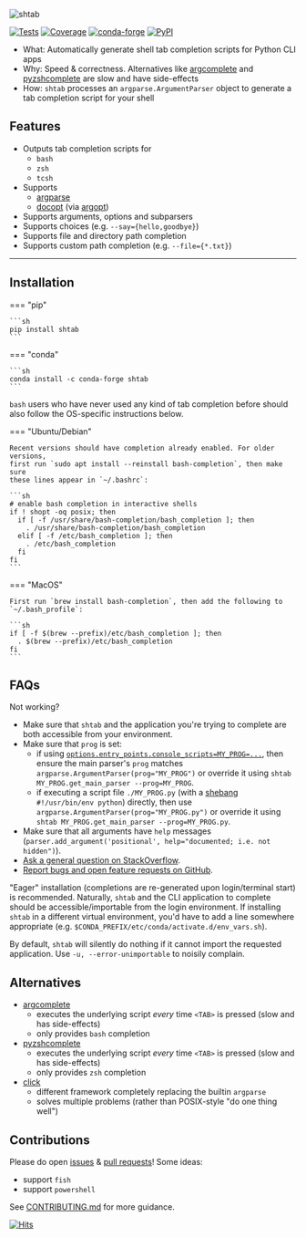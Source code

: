 ![shtab](https://static.iterative.ai/img/shtab/banner.png)

[![Tests](https://github.com/iterative/shtab/workflows/Test/badge.svg)](https://github.com/iterative/shtab/actions)
[![Coverage](https://codecov.io/gh/iterative/shtab/branch/master/graph/badge.svg)](https://codecov.io/gh/iterative/shtab)
[![conda-forge](https://img.shields.io/conda/v/conda-forge/shtab.svg?label=conda&logo=conda-forge)](https://anaconda.org/conda-forge/shtab)
[![PyPI](https://img.shields.io/pypi/v/shtab.svg?label=pip&logo=PyPI&logoColor=white)](https://pypi.org/project/shtab)

- What: Automatically generate shell tab completion scripts for Python CLI apps
- Why: Speed & correctness. Alternatives like
  [argcomplete](https://pypi.org/project/argcomplete) and
  [pyzshcomplete](https://pypi.org/project/pyzshcomplete) are slow and have side-effects
- How: `shtab` processes an `argparse.ArgumentParser` object to generate a tab completion script for your shell

## Features

- Outputs tab completion scripts for
  - `bash`
  - `zsh`
  - `tcsh`
- Supports
  - [argparse](https://docs.python.org/library/argparse)
  - [docopt](https://pypi.org/project/docopt) (via [argopt](https://pypi.org/project/argopt))
- Supports arguments, options and subparsers
- Supports choices (e.g. `--say={hello,goodbye}`)
- Supports file and directory path completion
- Supports custom path completion (e.g. `--file={*.txt}`)

---

## Installation

=== "pip"

    ```sh
    pip install shtab
    ```

=== "conda"

    ```sh
    conda install -c conda-forge shtab
    ```

`bash` users who have never used any kind of tab completion before should also
follow the OS-specific instructions below.

=== "Ubuntu/Debian"

    Recent versions should have completion already enabled. For older versions,
    first run `sudo apt install --reinstall bash-completion`, then make sure
    these lines appear in `~/.bashrc`:

    ```sh
    # enable bash completion in interactive shells
    if ! shopt -oq posix; then
      if [ -f /usr/share/bash-completion/bash_completion ]; then
        . /usr/share/bash-completion/bash_completion
      elif [ -f /etc/bash_completion ]; then
        . /etc/bash_completion
      fi
    fi
    ```

=== "MacOS"

    First run `brew install bash-completion`, then add the following to
    `~/.bash_profile`:

    ```sh
    if [ -f $(brew --prefix)/etc/bash_completion ]; then
      . $(brew --prefix)/etc/bash_completion
    fi
    ```

## FAQs

Not working?

- Make sure that `shtab` and the application you're trying to complete are both accessible from your environment.
- Make sure that `prog` is set:
  - if using [`options.entry_points.console_scripts=MY_PROG=...`](https://setuptools.pypa.io/en/latest/userguide/entry_point.html), then ensure the main parser's `prog` matches `argparse.ArgumentParser(prog="MY_PROG")` or override it using `shtab MY_PROG.get_main_parser --prog=MY_PROG`.
  - if executing a script file `./MY_PROG.py` (with a [shebang](<https://en.wikipedia.org/wiki/Shebang_(Unix)>) `#!/usr/bin/env python`) directly, then use `argparse.ArgumentParser(prog="MY_PROG.py")` or override it using `shtab MY_PROG.get_main_parser --prog=MY_PROG.py`.
- Make sure that all arguments have `help` messages (`parser.add_argument('positional', help="documented; i.e. not hidden")`).
- [Ask a general question on StackOverflow](https://stackoverflow.com/questions/tagged/shtab).
- [Report bugs and open feature requests on GitHub][gh-issue].

"Eager" installation (completions are re-generated upon login/terminal start) is
recommended. Naturally, `shtab` and the CLI application to complete should be
accessible/importable from the login environment. If installing `shtab` in a
different virtual environment, you'd have to add a line somewhere appropriate
(e.g. `$CONDA_PREFIX/etc/conda/activate.d/env_vars.sh`).

By default, `shtab` will silently do nothing if it cannot import the requested
application. Use `-u, --error-unimportable` to noisily complain.

## Alternatives

- [argcomplete](https://pypi.org/project/argcomplete)
  - executes the underlying script _every_ time `<TAB>` is pressed (slow and has side-effects)
  - only provides `bash` completion
- [pyzshcomplete](https://pypi.org/project/pyzshcomplete)
  - executes the underlying script _every_ time `<TAB>` is pressed (slow and has side-effects)
  - only provides `zsh` completion
- [click](https://pypi.org/project/click)
  - different framework completely replacing the builtin `argparse`
  - solves multiple problems (rather than POSIX-style "do one thing well")

## Contributions

Please do open [issues][gh-issue] & [pull requests][gh-pr]! Some ideas:

- support `fish`
- support `powershell`

See
[CONTRIBUTING.md](https://github.com/iterative/shtab/tree/master/CONTRIBUTING.md)
for more guidance.

[![Hits](https://caspersci.uk.to/cgi-bin/hits.cgi?q=shtab&style=social&r=https://github.com/iterative/shtab&a=hidden)](https://caspersci.uk.to/cgi-bin/hits.cgi?q=shtab&a=plot&r=https://github.com/iterative/shtab&style=social)

[gh-issue]: https://github.com/iterative/shtab/issues
[gh-pr]: https://github.com/iterative/shtab/pulls
